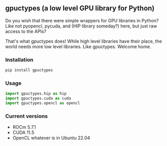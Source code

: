 ## gpuctypes (a low level GPU library for Python)

Do you wish that there were simple wrappers for GPU libraries in Python? Like not pyopencl, pycuda, and (HIP library someday?) here, but just raw access to the APIs?

That's what gpuctypes does! While high level libraries have their place, the world needs more low level libraries. Like gpuctypes. Welcome home.

### Installation

```sh
pip install gpuctypes
```

### Usage

```py
import gpuctypes.hip as hip
import gpuctypes.cuda as cuda
import gpuctypes.opencl as opencl
```

### Current versions

* ROCm 5.7.1
* CUDA 11.5
* OpenCL whatever is in Ubuntu 22.04
